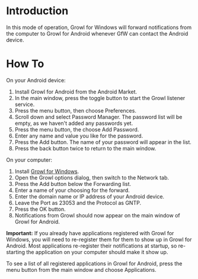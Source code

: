 # Introduction #
In this mode of operation, Growl for Windows will forward notifications from the computer to Growl for Android whenever GfW can contact the Android device.


# How To #
On your Android device:
  1. Install Growl for Android from the Android Market.
  1. In the main window, press the toggle button to start the Growl listener service.
  1. Press the menu button, then choose Preferences.
  1. Scroll down and select Password Manager. The password list will be empty, as we haven't added any passwords yet.
  1. Press the menu button, the choose Add Password.
  1. Enter any name and value you like for the password.
  1. Press the Add button. The name of your password will appear in the list.
  1. Press the back button twice to return to the main window.

On your computer:
  1. Install [Growl for Windows](http://growlforwindows.com).
  1. Open the Growl options dialog, then switch to the Network tab.
  1. Press the Add button below the Forwarding list.
  1. Enter a name of your choosing for the forward.
  1. Enter the domain name or IP address of your Android device.
  1. Leave the Port as 23053 and the Protocol as GNTP.
  1. Press the OK button.
  1. Notifications from Growl should now appear on the main window of Growl for Android.

**Important:** If you already have applications registered with Growl for Windows, you will need to re-register them for them to show up in Growl for Android. Most applications re-register their notifications at startup, so re-starting the application on your computer should make it show up.

To see a list of all registered applications in Growl for Android, press the menu button from the main window and choose Applications.